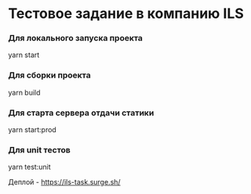 # Тестовое задание в компанию ILS

### Для локального запуска проекта
yarn start

### Для сборки проекта 
yarn build

### Для старта сервера отдачи статики
yarn start:prod

### Для unit тестов
yarn test:unit

Деплой - https://ils-task.surge.sh/
